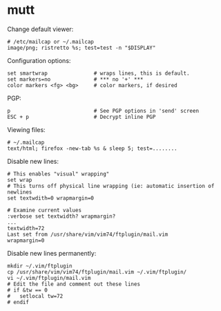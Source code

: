 # mutt

Change default viewer: 

	# /etc/mailcap or ~/.mailcap
	image/png; ristretto %s; test=test -n "$DISPLAY"

Configuration options:

    set smartwrap               # wraps lines, this is default.
    set markers=no              # *** no '+' ***
    color markers <fg> <bg>     # color markers, if desired


PGP:

    p                           # See PGP options in 'send' screen
    ESC + p                     # Decrypt inline PGP


Viewing files:

    # ~/.mailcap
    text/html; firefox -new-tab %s & sleep 5; test=........
    
Disable new lines:
    
    # This enables "visual" wrapping"
    set wrap
    # This turns off physical line wrapping (ie: automatic insertion of newlines
    set textwdith=0 wrapmargin=0

    # Examine current values
    :verbose set textwidth? wrapmargin?
    ...
    textwidth=72
    Last set from /usr/share/vim/vim74/ftplugin/mail.vim
    wrapmargin=0

Disable new lines permanently:

    mkdir ~/.vim/ftplugin
    cp /usr/share/vim/vim74/ftplugin/mail.vim ~/.vim/ftplugin/
    vi ~/.vim/ftplugin/mail.vim
    # Edit the file and comment out these lines
    # if &tw == 0
    #   setlocal tw=72
    # endif
